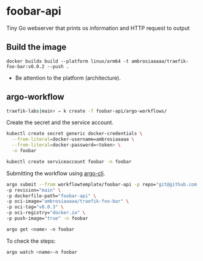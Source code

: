 # foobar-api

Tiny Go webserver that prints os information and HTTP request to output

## Build the image
`docker buildx build --platform linux/arm64 -t ambrosiaaaaa/traefik-foo-bar:v0.0.2 --push .`

* Be attention to the platform (architecture).

## argo-workflow

```bash
traefik-labs|main⚡ ⇒ k create -f foobar-api/argo-workflows/
```

Create the secret and the service account.

```bash
kubectl create secret generic docker-credentials \
  --from-literal=docker-username=ambrosiaaaaa \
  --from-literal=docker-password=<token> \
  -n foobar

kubectl create serviceaccount foobar -n foobar
```

Submitting the workflow using [argo-cli](https://argo-workflows.readthedocs.io/en/latest/walk-through/argo-cli/).

```bash
argo submit --from workflowtemplate/foobar-api -p repo="git@github.com:tbernacchi/traefik-labs.git" \
-p revision="main" \
-p dockerfile-path="foobar-api" \
-p oci-image="ambrosiaaaaa/traefik-foo-bar" \
-p oci-tag="v0.0.3" \
-p oci-registry="docker.io" \
-p push-image="true" -n foobar
```

```bash
argo get <name> -n foobar
```

To check the steps:

```bash
argo watch <name>-n foobar
```
